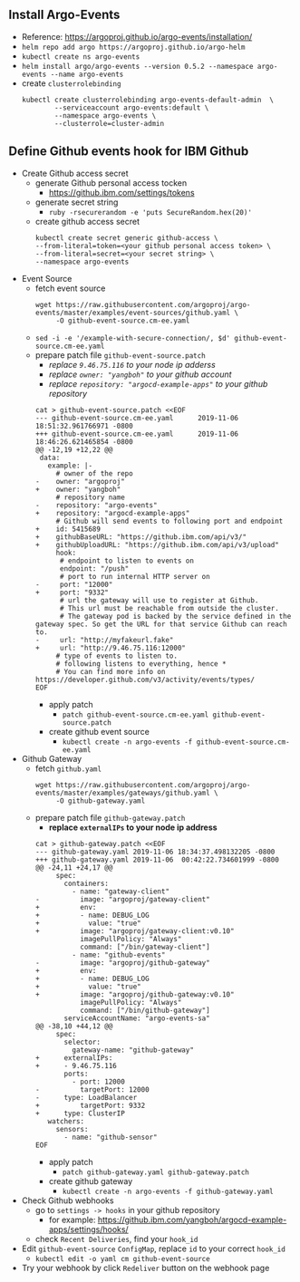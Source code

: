 ## Install Argo-Events
- Reference: https://argoproj.github.io/argo-events/installation/
- `helm repo add argo https://argoproj.github.io/argo-helm`
- `kubectl create ns argo-events`
- `helm install argo/argo-events --version 0.5.2 --namespace argo-events --name argo-events` 
- create `clusterrolebinding`
  ```
  kubectl create clusterrolebinding argo-events-default-admin  \
          --serviceaccount argo-events:default \
          --namespace argo-events \
          --clusterrole=cluster-admin
  ```          

## Define Github events hook for IBM Github
- Create Github access secret
  - generate Github personal access tocken
    - https://github.ibm.com/settings/tokens
  - generate secret string
    - `ruby -rsecurerandom -e 'puts SecureRandom.hex(20)'`
  - create github access secret
    ```
    kubectl create secret generic github-access \
    --from-literal=token=<your github personal access token> \
    --from-literal=secret=<your secret string> \
    --namespace argo-events
    ```      
- Event Source
  - fetch event source
    ```
    wget https://raw.githubusercontent.com/argoproj/argo-events/master/examples/event-sources/github.yaml \
         -O github-event-source.cm-ee.yaml
    ```
  - `sed -i -e '/example-with-secure-connection/, $d' github-event-source.cm-ee.yaml`
  - prepare patch file `github-event-source.patch`
    - *replace `9.46.75.116` to your node ip adderss*
    - *replace `owner: "yangboh"` to your github account*
    - *replace `repository: "argocd-example-apps"` to your github repository*
    ```
    cat > github-event-source.patch <<EOF
    --- github-event-source.cm-ee.yaml      2019-11-06 18:51:32.961766971 -0800
    +++ github-event-source.cm-ee.yaml      2019-11-06 18:46:26.621465854 -0800
    @@ -12,19 +12,22 @@
     data:
       example: |-
         # owner of the repo
    -    owner: "argoproj"
    +    owner: "yangboh"
         # repository name
    -    repository: "argo-events"
    +    repository: "argocd-example-apps"
         # Github will send events to following port and endpoint
    +    id: 5415689
    +    githubBaseURL: "https://github.ibm.com/api/v3/"
    +    githubUploadURL: "https://github.ibm.com/api/v3/upload"
         hook:
          # endpoint to listen to events on
          endpoint: "/push"
          # port to run internal HTTP server on
    -     port: "12000"
    +     port: "9332"
          # url the gateway will use to register at Github.
          # This url must be reachable from outside the cluster.
          # The gateway pod is backed by the service defined in the gateway spec. So get the URL for that service Github can reach to.
    -     url: "http://myfakeurl.fake"
    +     url: "http://9.46.75.116:12000"
         # type of events to listen to.
         # following listens to everything, hence *
         # You can find more info on https://developer.github.com/v3/activity/events/types/
    EOF
    ```
    - apply patch
      - `patch github-event-source.cm-ee.yaml github-event-source.patch`
    - create github event source
      - `kubectl create -n argo-events -f github-event-source.cm-ee.yaml`
- Github Gateway
  - fetch `github.yaml`  
    ```
    wget https://raw.githubusercontent.com/argoproj/argo-events/master/examples/gateways/github.yaml \
         -O github-gateway.yaml
    ```
  - prepare patch file `github-gateway.patch`
    - **replace `externalIPs` to your node ip address**
    ```
    cat > github-gateway.patch <<EOF
    --- github-gateway.yaml 2019-11-06 18:34:37.498132205 -0800
    +++ github-gateway.yaml 2019-11-06  00:42:22.734601999 -0800
    @@ -24,11 +24,17 @@
         spec:
           containers:
             - name: "gateway-client"
    -          image: "argoproj/gateway-client"
    +          env:
    +          - name: DEBUG_LOG
    +            value: "true"
    +          image: "argoproj/gateway-client:v0.10"
               imagePullPolicy: "Always"
               command: ["/bin/gateway-client"]
             - name: "github-events"
    -          image: "argoproj/github-gateway"
    +          env:
    +          - name: DEBUG_LOG
    +            value: "true"
    +          image: "argoproj/github-gateway:v0.10"
               imagePullPolicy: "Always"
               command: ["/bin/github-gateway"]
           serviceAccountName: "argo-events-sa"
    @@ -38,10 +44,12 @@
         spec:
           selector:
             gateway-name: "github-gateway"
    +      externalIPs:
    +      - 9.46.75.116
           ports:
             - port: 12000
    -          targetPort: 12000
    -      type: LoadBalancer
    +          targetPort: 9332
    +      type: ClusterIP
       watchers:
         sensors:
           - name: "github-sensor"
    EOF
    ```
    - apply patch
      - `patch github-gateway.yaml github-gateway.patch` 
    - create github gateway
      - `kubectl create -n argo-events -f github-gateway.yaml`         
- Check Github webhooks
  - go to `settings -> hooks` in your github repository
    - for example: https://github.ibm.com/yangboh/argocd-example-apps/settings/hooks/  
  - check `Recent Deliveries`, find your `hook_id`
- Edit  `github-event-source` `ConfigMap`, replace `id` to your correct `hook_id`
  - `kubectl edit -o yaml cm github-event-source`
- Try your webhook by click `Redeliver` button on the webhook page